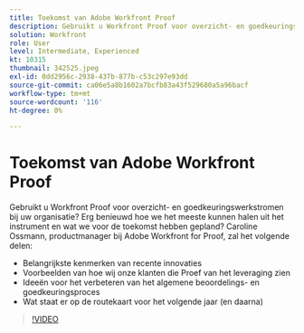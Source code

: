```yaml
---
title: Toekomst van Adobe Workfront Proof
description: Gebruikt u Workfront Proof voor overzicht- en goedkeuringswerkstromen bij uw organisatie? Erg benieuwd hoe we het meeste kunnen halen uit het instrument en wat we voor de toekomst hebben gepland.
solution: Workfront
role: User
level: Intermediate, Experienced
kt: 10315
thumbnail: 342525.jpeg
exl-id: 0dd2956c-2938-437b-877b-c53c297e93dd
source-git-commit: ca06e5a8b1602a7bcfb83a43f529680a5a96bacf
workflow-type: tm+mt
source-wordcount: '116'
ht-degree: 0%

---
```


# Toekomst van Adobe Workfront Proof

Gebruikt u Workfront Proof voor overzicht- en goedkeuringswerkstromen bij uw organisatie? Erg benieuwd hoe we het meeste kunnen halen uit het instrument en wat we voor de toekomst hebben gepland? Caroline Ossmann, productmanager bij Adobe Workfront for Proof, zal het volgende delen:

* Belangrijkste kenmerken van recente innovaties
* Voorbeelden van hoe wij onze klanten die Proef van het leveraging zien
* Ideeën voor het verbeteren van het algemene beoordelings- en goedkeuringsproces
* Wat staat er op de routekaart voor het volgende jaar (en daarna)

>[!VIDEO](https://video.tv.adobe.com/v/342525/?quality=12&learn=on)
